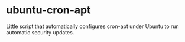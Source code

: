 # ubuntu-cron-apt

Little script that automatically configures cron-apt under Ubuntu to run automatic security updates.
